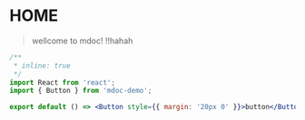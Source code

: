# HOME

> wellcome to mdoc! !!hahah

```jsx
/**
 * inline: true 
 */
import React from 'react';
import { Button } from 'mdoc-demo';

export default () => <Button style={{ margin: '20px 0' }}>button</Button>
```